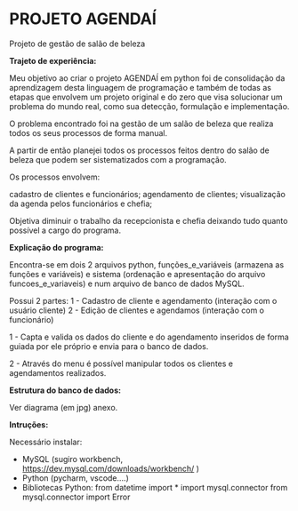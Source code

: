 # PROJETO AGENDAÍ
 Projeto de gestão de salão de beleza

**Trajeto de experiência:**

Meu objetivo ao criar o projeto AGENDAÍ em python foi de consolidação da aprendizagem desta linguagem de programação e também de todas as etapas que envolvem um projeto original e do zero que visa solucionar um problema do mundo real, como sua detecção, formulação e implementação.

O problema encontrado foi na gestão de um salão de beleza que realiza todos os seus processos de forma manual.

A partir de então planejei todos os processos feitos dentro do salão de beleza que podem ser sistematizados com a programação.

Os processos envolvem:

cadastro de clientes e funcionários;
agendamento de clientes;
visualização da agenda pelos funcionários e chefia;

Objetiva diminuir o trabalho da recepcionista e chefia deixando tudo quanto possível a cargo do programa.

**Explicação do programa:**

Encontra-se em dois 2 arquivos python, funções_e_variáveis (armazena as funções e variáveis) e sistema (ordenação e apresentação do arquivo funcoes_e_variaveis) e num arquivo de banco de dados MySQL.

Possui 2 partes: 1 - Cadastro de cliente e agendamento (interação com o usuário cliente) 2 - Edição de clientes e agendamos (interação com o funcionário)

1 - Capta e valida os dados do cliente e do agendamento inseridos de forma guiada por ele próprio e envia para o banco de dados.

2 - Através do menu é possível manipular todos os clientes e agendamentos realizados.

**Estrutura do banco de dados:**

Ver diagrama (em jpg) anexo.

**Intruções:**

Necessário instalar:
- MySQL (sugiro workbench, https://dev.mysql.com/downloads/workbench/ )
- Python (pycharm, vscode....)
- Bibliotecas Python:
from datetime import *
import mysql.connector
from mysql.connector import Error
